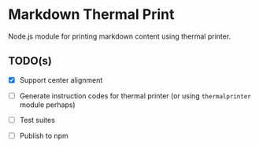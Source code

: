 Markdown Thermal Print
======================

Node.js module for printing markdown content using thermal printer.

## TODO(s)

- [x] Support center alignment
- [ ] Generate instruction codes for thermal printer (or using `thermalprinter` module perhaps)
- [ ] Test suites
- [ ] Publish to npm

